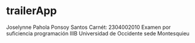 # trailerApp

Joselynne Pahola Ponsoy Santos
Carnét: 2304002010
Examen por suficiencia programación IIIB
Universidad de Occidente sede Montesquieu
